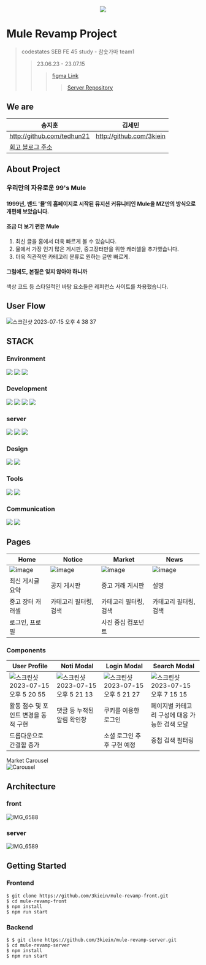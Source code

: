 <p align="center">
  <img src="https://github.com/3kiein/mule-revamp-front/assets/129928230/63c7c0f4-92f9-4379-bca9-314bbda73c1f" />
</p>

# Mule Revamp Project

> codestates SEB FE 45 study - 참숯가마 team1
>> 23.06.23 - 23.07.15
>>> [figma Link](https://www.figma.com/file/tTpOObaNAwFGg0De6oOgHB/mule?type=design&node-id=0%3A1&mode=design&t=WWYi6Kaen17lvYM3-1)
>>>> [Server Repository](https://github.com/3kiein/mule-revamp-server)

## We are
| 송지훈 | 김세민 |
| --- | --- |
| http://github.com/tedhun21 | http://github.com/3kiein |
| [회고 블로그 주소](https://velog.io/@tedhun21/%EC%8A%A4%ED%84%B0%EB%94%94-%ED%94%84%EB%A1%9C%EC%A0%9D%ED%8A%B8) |  |

## About Project

### 우리만의 자유로운 99's Mule

#### 1999년, 밴드 '뮬'의 홈페이지로 시작된 뮤지션 커뮤니티인 Mule을 MZ만의 방식으로 개편해 보았습니다.

#### 조금 더 보기 편한 Mule

1. 최신 글을 홈에서 더욱 빠르게 볼 수 있습니다.
2. 뮬에서 가장 인기 많은 게시판, 중고장터만을 위한 캐러셀을 추가했습니다.
3. 더욱 직관적인 카테고리 분류로 원하는 글만 빠르게.

#### 그럼에도, 본질은 잊지 않아야 하니까

색상 코드 등 스타일적인 바탕 요소들은 레퍼런스 사이트를 차용했습니다.

## User Flow
![스크린샷 2023-07-15 오후 4 38 37](https://github.com/3kiein/mule-revamp-front/assets/129928230/ba82a644-2d35-442a-b896-082cb6c99562)

## STACK

### Environment
<img src="https://img.shields.io/badge/Visual Studio Code-007ACC?style=for-the-badge&logo=visualstudiocode&logoColor=white">  <img src="https://img.shields.io/badge/git-F05032?style=for-the-badge&logo=git&logoColor=white"/>  <img src="https://img.shields.io/badge/git hub-181717?style=for-the-badge&logo=github&logoColor=white"/>

### Development
<img src="https://img.shields.io/badge/javascript-F7DF1E?style=for-the-badge&logo=javascript&logoColor=black">  <img src="https://img.shields.io/badge/react-61DAFB?style=for-the-badge&logo=react&logoColor=black">   <img src="https://img.shields.io/badge/react router-CA4245?style=for-the-badge&logo=reactrouter&logoColor=white"/>  <img src="https://img.shields.io/badge/axios-5A29E4?style=for-the-badge&logo=axios&logoColor=white"/>

### server
<img src="https://img.shields.io/badge/Node.js-339933?style=for-the-badge&logo=node.js&logoColor=white">  <img src="https://img.shields.io/badge/Nodemon-76D04B?style=for-the-badge&logo=nodemon&logoColor=white">  <img src="https://img.shields.io/badge/Express-000000?style=for-the-badge&logo=express&logoColor=white">

### Design
<img src="https://img.shields.io/badge/Figma-F24E1E?style=for-the-badge&logo=styledcomponents&logoColor=white"/>  <img src="https://img.shields.io/badge/styled components-DB7093?style=for-the-badge&logo=styledcomponents&logoColor=white"/>

### Tools
<img src="https://img.shields.io/badge/Prettier-F7B93E?style=for-the-badge&logo=prettier&logoColor=black">  <img src="https://img.shields.io/badge/ESLint-4B32C3?style=for-the-badge&logo=eslint&logoColor=white">

### Communication
<img src="https://img.shields.io/badge/Live Share-CCADF4?style=for-the-badge&logo=slideshare&logoColor=black">  <img src="https://img.shields.io/badge/Discord-5865F2?style=for-the-badge&logo=discord&logoColor=white">

## Pages

| Home | Notice | Market | News |
| --- | --- | --- | --- |
| ![image](https://github.com/3kiein/mule-revamp-front/assets/129928230/2be3d724-0a5a-487a-8e43-ed242a89bf47) | ![image](https://github.com/3kiein/mule-revamp-front/assets/129928230/af54f9d8-294a-4747-965d-3db02a755547) | ![image](https://github.com/3kiein/mule-revamp-front/assets/129928230/b4ab1d49-7562-4966-ac2e-5a57a6c291ed) | ![image](https://github.com/3kiein/mule-revamp-front/assets/129928230/815e1c72-4cc3-4a78-8e79-bd9e38c491f0) |
| 최신 게시글 요약 | 공지 게시판 | 중고 거래 게시판 | 설명 |
| 중고 장터 캐러셀 | 카테고리 필터링, 검색 | 카테고리 필터링, 검색 | 카테고리 필터링, 검색 |
| 로그인, 프로필 |  | 사진 중심 컴포넌트 |  |


### Components

| User Profile | Noti Modal | Login Modal | Search Modal |
| --- | --- | --- | --- |
| ![스크린샷 2023-07-15 오후 5 20 55](https://github.com/3kiein/mule-revamp-front/assets/129928230/9dd6acf6-01c7-4723-a486-c9c9bf748f30) | ![스크린샷 2023-07-15 오후 5 21 13](https://github.com/3kiein/mule-revamp-front/assets/129928230/28857f2e-0c8b-44b2-8a32-09763d24c5af) | ![스크린샷 2023-07-15 오후 5 21 27](https://github.com/3kiein/mule-revamp-front/assets/129928230/f0ed9942-f051-4e7c-bf3e-b7c80b8760cd) | ![스크린샷 2023-07-15 오후 7 15 15](https://github.com/3kiein/mule-revamp-front/assets/129928230/3fb88ee8-17ef-4d68-8e89-1ca212864378) |
| 활동 점수 및 포인트 변경을 동적 구현 | 댓글 등 누적된 알림 확인창 | 쿠키를 이용한 로그인 | 페이지별 카테고리 구성에 대응 가능한 검색 모달 |
| 드롭다운으로 간결함 증가 |  | 소셜 로그인 추후 구현 예정 | 중첩 검색 필터링 |

Market Carousel  
![Carousel](https://github.com/3kiein/mule-revamp-front/assets/129928230/043548c2-c489-4169-86bf-e838973226c7)

## Architecture
### front
![IMG_6588](https://github.com/3kiein/mule-revamp-front/assets/129928230/ee7450db-90ad-4bcc-aee0-6ceee9ab0f7e)

### server
![IMG_6589](https://github.com/3kiein/mule-revamp-front/assets/129928230/56845982-d017-4065-bfbb-774c2acc6a1c)

## Getting Started

### Frontend
```
$ git clone https://github.com/3kiein/mule-revamp-front.git
$ cd mule-revamp-front
$ npm install
$ npm run start
```

### Backend
```
$ $ git clone https://github.com/3kiein/mule-revamp-server.git
$ cd mule-revamp-server
$ npm install
$ npm run start
```
